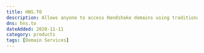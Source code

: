 ```yaml
---
title: HNS.TO
description: Allows anyone to access Handshake domains using traditional DNS systems
dns: hns.to
dateAdded: 2020-11-11
category: products
tags: [Domain Services]
---
```


